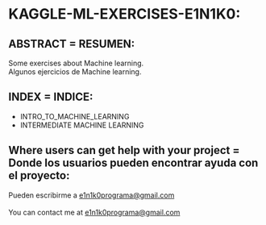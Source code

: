 # KAGGLE-ML-EXERCISES-E1N1K0:

## ABSTRACT = RESUMEN:

Some exercises about Machine learning.<br>
Algunos ejercicios de Machine learning.


## INDEX = INDICE:
  - INTRO_TO_MACHINE_LEARNING
  - INTERMEDIATE MACHINE LEARNING
  

     
## Where users can get help with your project = Donde los usuarios pueden encontrar ayuda con el proyecto:
   Pueden escribirme a e1n1k0programa@gmail.com<br><br>
	 You can contact me at e1n1k0programa@gmail.com

